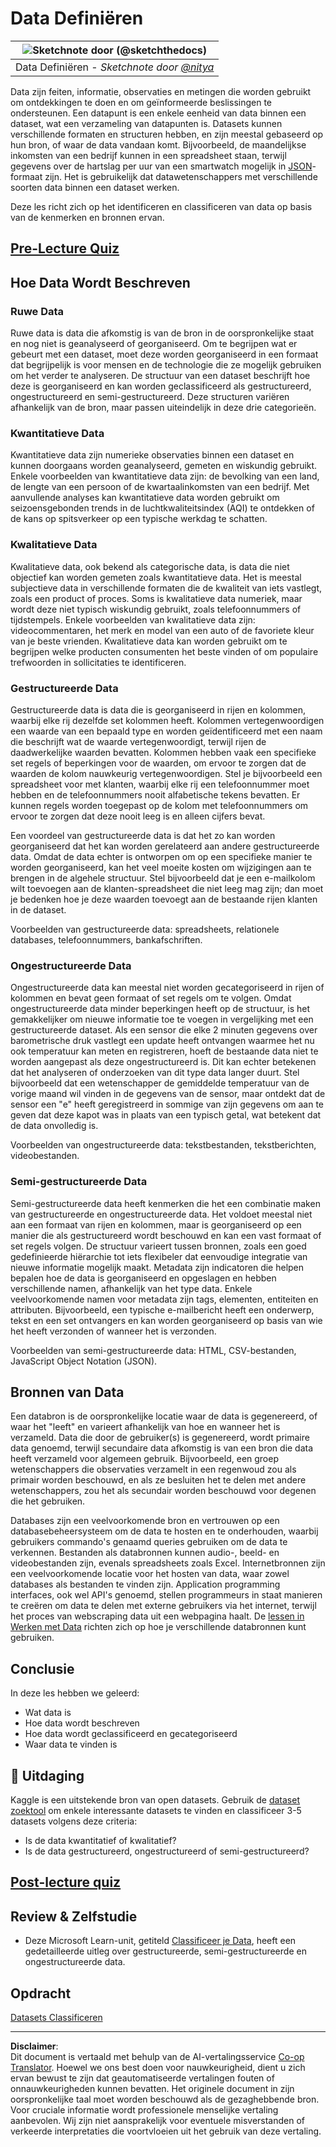 <!--
CO_OP_TRANSLATOR_METADATA:
{
  "original_hash": "1228edf3572afca7d7cdcd938b6b4984",
  "translation_date": "2025-09-04T19:59:33+00:00",
  "source_file": "1-Introduction/03-defining-data/README.md",
  "language_code": "nl"
}
-->
# Data Definiëren

|![ Sketchnote door [(@sketchthedocs)](https://sketchthedocs.dev) ](../../sketchnotes/03-DefiningData.png)|
|:---:|
|Data Definiëren - _Sketchnote door [@nitya](https://twitter.com/nitya)_ |

Data zijn feiten, informatie, observaties en metingen die worden gebruikt om ontdekkingen te doen en om geïnformeerde beslissingen te ondersteunen. Een datapunt is een enkele eenheid van data binnen een dataset, wat een verzameling van datapunten is. Datasets kunnen verschillende formaten en structuren hebben, en zijn meestal gebaseerd op hun bron, of waar de data vandaan komt. Bijvoorbeeld, de maandelijkse inkomsten van een bedrijf kunnen in een spreadsheet staan, terwijl gegevens over de hartslag per uur van een smartwatch mogelijk in [JSON](https://stackoverflow.com/a/383699)-formaat zijn. Het is gebruikelijk dat datawetenschappers met verschillende soorten data binnen een dataset werken.

Deze les richt zich op het identificeren en classificeren van data op basis van de kenmerken en bronnen ervan.

## [Pre-Lecture Quiz](https://purple-hill-04aebfb03.1.azurestaticapps.net/quiz/4)
## Hoe Data Wordt Beschreven

### Ruwe Data
Ruwe data is data die afkomstig is van de bron in de oorspronkelijke staat en nog niet is geanalyseerd of georganiseerd. Om te begrijpen wat er gebeurt met een dataset, moet deze worden georganiseerd in een formaat dat begrijpelijk is voor mensen en de technologie die ze mogelijk gebruiken om het verder te analyseren. De structuur van een dataset beschrijft hoe deze is georganiseerd en kan worden geclassificeerd als gestructureerd, ongestructureerd en semi-gestructureerd. Deze structuren variëren afhankelijk van de bron, maar passen uiteindelijk in deze drie categorieën.

### Kwantitatieve Data
Kwantitatieve data zijn numerieke observaties binnen een dataset en kunnen doorgaans worden geanalyseerd, gemeten en wiskundig gebruikt. Enkele voorbeelden van kwantitatieve data zijn: de bevolking van een land, de lengte van een persoon of de kwartaalinkomsten van een bedrijf. Met aanvullende analyses kan kwantitatieve data worden gebruikt om seizoensgebonden trends in de luchtkwaliteitsindex (AQI) te ontdekken of de kans op spitsverkeer op een typische werkdag te schatten.

### Kwalitatieve Data
Kwalitatieve data, ook bekend als categorische data, is data die niet objectief kan worden gemeten zoals kwantitatieve data. Het is meestal subjectieve data in verschillende formaten die de kwaliteit van iets vastlegt, zoals een product of proces. Soms is kwalitatieve data numeriek, maar wordt deze niet typisch wiskundig gebruikt, zoals telefoonnummers of tijdstempels. Enkele voorbeelden van kwalitatieve data zijn: videocommentaren, het merk en model van een auto of de favoriete kleur van je beste vrienden. Kwalitatieve data kan worden gebruikt om te begrijpen welke producten consumenten het beste vinden of om populaire trefwoorden in sollicitaties te identificeren.

### Gestructureerde Data
Gestructureerde data is data die is georganiseerd in rijen en kolommen, waarbij elke rij dezelfde set kolommen heeft. Kolommen vertegenwoordigen een waarde van een bepaald type en worden geïdentificeerd met een naam die beschrijft wat de waarde vertegenwoordigt, terwijl rijen de daadwerkelijke waarden bevatten. Kolommen hebben vaak een specifieke set regels of beperkingen voor de waarden, om ervoor te zorgen dat de waarden de kolom nauwkeurig vertegenwoordigen. Stel je bijvoorbeeld een spreadsheet voor met klanten, waarbij elke rij een telefoonnummer moet hebben en de telefoonnummers nooit alfabetische tekens bevatten. Er kunnen regels worden toegepast op de kolom met telefoonnummers om ervoor te zorgen dat deze nooit leeg is en alleen cijfers bevat.

Een voordeel van gestructureerde data is dat het zo kan worden georganiseerd dat het kan worden gerelateerd aan andere gestructureerde data. Omdat de data echter is ontworpen om op een specifieke manier te worden georganiseerd, kan het veel moeite kosten om wijzigingen aan te brengen in de algehele structuur. Stel bijvoorbeeld dat je een e-mailkolom wilt toevoegen aan de klanten-spreadsheet die niet leeg mag zijn; dan moet je bedenken hoe je deze waarden toevoegt aan de bestaande rijen klanten in de dataset.

Voorbeelden van gestructureerde data: spreadsheets, relationele databases, telefoonnummers, bankafschriften.

### Ongestructureerde Data
Ongestructureerde data kan meestal niet worden gecategoriseerd in rijen of kolommen en bevat geen formaat of set regels om te volgen. Omdat ongestructureerde data minder beperkingen heeft op de structuur, is het gemakkelijker om nieuwe informatie toe te voegen in vergelijking met een gestructureerde dataset. Als een sensor die elke 2 minuten gegevens over barometrische druk vastlegt een update heeft ontvangen waarmee het nu ook temperatuur kan meten en registreren, hoeft de bestaande data niet te worden aangepast als deze ongestructureerd is. Dit kan echter betekenen dat het analyseren of onderzoeken van dit type data langer duurt. Stel bijvoorbeeld dat een wetenschapper de gemiddelde temperatuur van de vorige maand wil vinden in de gegevens van de sensor, maar ontdekt dat de sensor een "e" heeft geregistreerd in sommige van zijn gegevens om aan te geven dat deze kapot was in plaats van een typisch getal, wat betekent dat de data onvolledig is.

Voorbeelden van ongestructureerde data: tekstbestanden, tekstberichten, videobestanden.

### Semi-gestructureerde Data
Semi-gestructureerde data heeft kenmerken die het een combinatie maken van gestructureerde en ongestructureerde data. Het voldoet meestal niet aan een formaat van rijen en kolommen, maar is georganiseerd op een manier die als gestructureerd wordt beschouwd en kan een vast formaat of set regels volgen. De structuur varieert tussen bronnen, zoals een goed gedefinieerde hiërarchie tot iets flexibeler dat eenvoudige integratie van nieuwe informatie mogelijk maakt. Metadata zijn indicatoren die helpen bepalen hoe de data is georganiseerd en opgeslagen en hebben verschillende namen, afhankelijk van het type data. Enkele veelvoorkomende namen voor metadata zijn tags, elementen, entiteiten en attributen. Bijvoorbeeld, een typische e-mailbericht heeft een onderwerp, tekst en een set ontvangers en kan worden georganiseerd op basis van wie het heeft verzonden of wanneer het is verzonden.

Voorbeelden van semi-gestructureerde data: HTML, CSV-bestanden, JavaScript Object Notation (JSON).

## Bronnen van Data

Een databron is de oorspronkelijke locatie waar de data is gegenereerd, of waar het "leeft" en varieert afhankelijk van hoe en wanneer het is verzameld. Data die door de gebruiker(s) is gegenereerd, wordt primaire data genoemd, terwijl secundaire data afkomstig is van een bron die data heeft verzameld voor algemeen gebruik. Bijvoorbeeld, een groep wetenschappers die observaties verzamelt in een regenwoud zou als primair worden beschouwd, en als ze besluiten het te delen met andere wetenschappers, zou het als secundair worden beschouwd voor degenen die het gebruiken.

Databases zijn een veelvoorkomende bron en vertrouwen op een databasebeheersysteem om de data te hosten en te onderhouden, waarbij gebruikers commando's genaamd queries gebruiken om de data te verkennen. Bestanden als databronnen kunnen audio-, beeld- en videobestanden zijn, evenals spreadsheets zoals Excel. Internetbronnen zijn een veelvoorkomende locatie voor het hosten van data, waar zowel databases als bestanden te vinden zijn. Application programming interfaces, ook wel API's genoemd, stellen programmeurs in staat manieren te creëren om data te delen met externe gebruikers via het internet, terwijl het proces van webscraping data uit een webpagina haalt. De [lessen in Werken met Data](../../../../../../../../../2-Working-With-Data) richten zich op hoe je verschillende databronnen kunt gebruiken.

## Conclusie

In deze les hebben we geleerd:

- Wat data is
- Hoe data wordt beschreven
- Hoe data wordt geclassificeerd en gecategoriseerd
- Waar data te vinden is

## 🚀 Uitdaging

Kaggle is een uitstekende bron van open datasets. Gebruik de [dataset zoektool](https://www.kaggle.com/datasets) om enkele interessante datasets te vinden en classificeer 3-5 datasets volgens deze criteria:

- Is de data kwantitatief of kwalitatief?
- Is de data gestructureerd, ongestructureerd of semi-gestructureerd?

## [Post-lecture quiz](https://ff-quizzes.netlify.app/en/ds/)

## Review & Zelfstudie

- Deze Microsoft Learn-unit, getiteld [Classificeer je Data](https://docs.microsoft.com/en-us/learn/modules/choose-storage-approach-in-azure/2-classify-data), heeft een gedetailleerde uitleg over gestructureerde, semi-gestructureerde en ongestructureerde data.

## Opdracht

[Datasets Classificeren](assignment.md)

---

**Disclaimer**:  
Dit document is vertaald met behulp van de AI-vertalingsservice [Co-op Translator](https://github.com/Azure/co-op-translator). Hoewel we ons best doen voor nauwkeurigheid, dient u zich ervan bewust te zijn dat geautomatiseerde vertalingen fouten of onnauwkeurigheden kunnen bevatten. Het originele document in zijn oorspronkelijke taal moet worden beschouwd als de gezaghebbende bron. Voor cruciale informatie wordt professionele menselijke vertaling aanbevolen. Wij zijn niet aansprakelijk voor eventuele misverstanden of verkeerde interpretaties die voortvloeien uit het gebruik van deze vertaling.